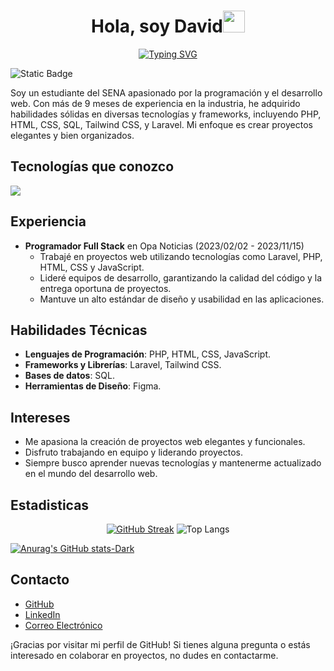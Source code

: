 
<h1 align="center"><b>Hola, soy David</b><img src="https://media.giphy.com/media/hvRJCLFzcasrR4ia7z/giphy.gif" width="35"></h1>
<p align="center">
<a href="https://git.io/typing-svg"><img src="https://readme-typing-svg.demolab.com?font=&pause=1000&random=false&width=500&lines=Estudiante+en+desarrollo+web;Convicci%C3%B3n+por+el+c%C3%B3digo+y+la+creatividad" alt="Typing SVG" /></a>
</p>

![Static Badge](https://img.shields.io/badge/Neiva%2C%20Huila-yellow?logo=googlemaps&logoColor=white&label=Colombia&labelColor=blue&color=yellow)

Soy un estudiante del SENA apasionado por la programación y el desarrollo web. Con más de 9 meses de experiencia en la industria, he adquirido habilidades sólidas en diversas tecnologías y frameworks, incluyendo PHP, HTML, CSS, SQL, Tailwind CSS, y Laravel. Mi enfoque es crear proyectos elegantes y bien organizados.

## Tecnologías que conozco

  <a href="https://skillicons.dev">
    <img src="https://skillicons.dev/icons?i=git,bootstrap,css,discord,figma,github,html,idea,java,js,md,mysql,nextjs,postman,react,laravel,wordpress,tailwind,vscode&perline=14" />
  </a>
  
## Experiencia

- **Programador Full Stack** en Opa Noticias (2023/02/02 - 2023/11/15)
  - Trabajé en proyectos web utilizando tecnologías como Laravel, PHP, HTML, CSS y JavaScript.
  - Lideré equipos de desarrollo, garantizando la calidad del código y la entrega oportuna de proyectos.
  - Mantuve un alto estándar de diseño y usabilidad en las aplicaciones.

## Habilidades Técnicas

- **Lenguajes de Programación**: PHP, HTML, CSS, JavaScript.
- **Frameworks y Librerías**: Laravel, Tailwind CSS.
- **Bases de datos**: SQL.
- **Herramientas de Diseño**: Figma.

## Intereses

- Me apasiona la creación de proyectos web elegantes y funcionales.
- Disfruto trabajando en equipo y liderando proyectos.
- Siempre busco aprender nuevas tecnologías y mantenerme actualizado en el mundo del desarrollo web.

## Estadisticas

<section align="center">
  
<a href="https://git.io/streak-stats"><img src="https://github-readme-streak-stats.herokuapp.com?user=DavidFlorezQuin&theme=dark&hide_border=true&border_radius=4.6&mode=weekly" alt="GitHub Streak" /></a>
![Top Langs](https://github-readme-stats.vercel.app/api/top-langs/?username=DavidFlorezQuin&size_weight=0.5&count_weight=0.5)
</section>

[![Anurag's GitHub stats-Dark](https://github-readme-stats.vercel.app/api?username=DavidFlorezQuin&show_icons=true&theme=dark#gh-dark-mode-only)](https://github.com/anuraghazra/github-readme-stats#gh-dark-mode-only)

## Contacto

- [GitHub](https://github.com/DavidFlorezQuin)
- [LinkedIn](https://www.linkedin.com/in/david-florez-quintero-20189220a)
- [Correo Electrónico]( davidmauricioflorez@gmail.com)

¡Gracias por visitar mi perfil de GitHub! Si tienes alguna pregunta o estás interesado en colaborar en proyectos, no dudes en contactarme.
